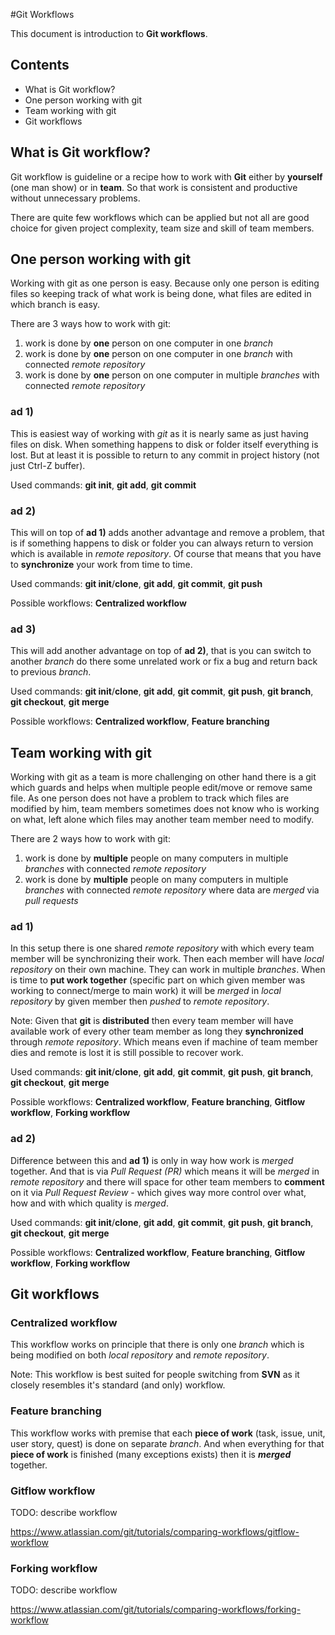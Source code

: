 #Git Workflows

This document is introduction to **Git workflows**.

## Contents

- What is Git workflow?
- One person working with git
- Team working with git
- Git workflows

## What is Git workflow?

Git workflow is guideline or a recipe how to work with **Git** either by **yourself** (one man show) or in **team**. So that work is consistent and productive without unnecessary problems.

There are quite few workflows which can be applied but not all are good choice for given project complexity, team size and skill of team members.

## One person working with git

Working with git as one person is easy. Because only one person is editing files so keeping track of what work is being done, what files are edited in which branch is easy.

There are 3 ways how to work with git:

1. work is done by **one** person on one computer in one _branch_
2. work is done by **one** person on one computer in one _branch_ with connected _remote repository_
3. work is done by **one** person on one computer in multiple _branches_ with connected _remote repository_

### ad 1)

This is easiest way of working with _git_ as it is nearly same as just having files on disk. When something happens to disk or folder itself everything is lost. But at least it is possible to return to any commit in project history (not just Ctrl-Z buffer).

Used commands: **git init**, **git add**, **git commit**

### ad 2)

This will on top of **ad 1)** adds another advantage and remove a problem, that is if something happens to disk or folder you can always return to version which is available in _remote repository_. Of course that means that you have to **synchronize** your work from time to time.

Used commands: **git init**/**clone**, **git add**, **git commit**, **git push**

Possible workflows: **Centralized workflow**

### ad 3)

This will add another advantage on top of **ad 2)**, that is you can switch to another _branch_ do there some unrelated work or fix a bug and return back to previous _branch_.

Used commands: **git init**/**clone**, **git add**, **git commit**, **git push**, **git branch**, **git checkout**, **git merge**

Possible workflows: **Centralized workflow**, **Feature branching**

## Team working with git

Working with git as a team is more challenging on other hand there is a git which guards and helps when multiple people edit/move or remove same file. As one person does not have a problem to track which files are modified by him, team members sometimes does not know who is working on what, left alone which files may another team member need to modify.

There are 2 ways how to work with git:

1. work is done by **multiple** people on many computers in multiple _branches_ with connected _remote repository_
2. work is done by **multiple** people on many computers in multiple _branches_ with connected _remote repository_ where data are _merged_ via _pull requests_

### ad 1)

In this setup there is one shared _remote repository_ with which every team member will be synchronizing their work. Then each member will have _local repository_ on their own machine. They can work in multiple _branches_. When is time to **put work together** (specific part on which given member was working to connect/merge to main work) it will be _merged_ in _local repository_ by given member then _pushed_ to _remote repository_.

Note: Given that **git** is **distributed** then every team member will have available work of every other team member as long they **synchronized** through _remote repository_. Which means even if machine of team member dies and remote is lost it is still possible to recover work.

Used commands: **git init**/**clone**, **git add**, **git commit**, **git push**, **git branch**, **git checkout**, **git merge**

Possible workflows: **Centralized workflow**, **Feature branching**, **Gitflow workflow**, **Forking workflow**

### ad 2)

Difference between this and **ad 1)** is only in way how work is _merged_ together. And that is via _Pull Request (PR)_ which means it will be _merged_ in _remote repository_ and there will space for other team members to **comment** on it via _Pull Request Review_ - which gives way more control over what, how and with which quality is _merged_.

Used commands: **git init**/**clone**, **git add**, **git commit**, **git push**, **git branch**, **git checkout**, **git merge**

Possible workflows: **Centralized workflow**, **Feature branching**, **Gitflow workflow**, **Forking workflow**

## Git workflows

### Centralized workflow

This workflow works on principle that there is only one _branch_ which is being modified on both _local repository_ and _remote repository_.

Note: This workflow is best suited for people switching from **SVN** as it closely resembles it's standard (and only) workflow.

### Feature branching

This workflow works with premise that each **piece of work** (task, issue, unit, user story, quest) is done on separate _branch_. And when everything for that **piece of work** is finished (many exceptions exists) then it is **_merged_** together.

### Gitflow workflow

TODO: describe workflow

https://www.atlassian.com/git/tutorials/comparing-workflows/gitflow-workflow

### Forking workflow

TODO: describe workflow

https://www.atlassian.com/git/tutorials/comparing-workflows/forking-workflow
